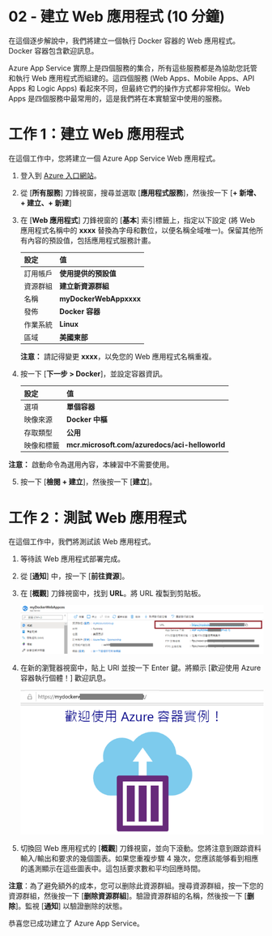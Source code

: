﻿---
wts:
    title: '02 - 建立 Web 應用程式 (10 分鐘)'
    module: '模組 02 - 核心 Azure 服務 (工作負載)'
---
# 02 - 建立 Web 應用程式 (10 分鐘)

在這個逐步解說中，我們將建立一個執行 Docker 容器的 Web 應用程式。Docker 容器包含歡迎訊息。 

Azure App Service 實際上是四個服務的集合，所有這些服務都是為協助您託管和執行 Web 應用程式而組建的。這四個服務 (Web Apps、Mobile Apps、API Apps 和 Logic Apps) 看起來不同，但最終它們的操作方式都非常相似。Web Apps 是四個服務中最常用的，這是我們將在本實驗室中使用的服務。

# 工作 1：建立 Web 應用程式 

在這個工作中，您將建立一個 Azure App Service Web 應用程式。 

1. 登入到 [Azure 入口網站](http://portal.azure.com/)。 

2. 從 [**所有服務**] 刀鋒視窗，搜尋並選取 [**應用程式服務**]，然後按一下 [**+ 新增、+ 建立、+ 新建**]

3. 在 [**Web 應用程式**] 刀鋒視窗的 [**基本**] 索引標籤上，指定以下設定 (將 Web 應用程式名稱中的 **xxxx** 替換為字母和數位，以便名稱全域唯一)。保留其他所有內容的預設值，包括應用程式服務計畫。 

    | 設定 | 值 |
    | -- | -- |
    | 訂用帳戶 | **使用提供的預設值** |
    | 資源群組 | **建立新資源群組**|
    | 名稱 | **myDockerWebAppxxxx** |
    | 發佈 | **Docker 容器** |
    | 作業系統 | **Linux** |
    | 區域 | **美國東部** |
    
    **注意：** 請記得變更 **xxxx**，以免您的 Web 應用程式名稱重複。

4. 按一下 [**下一步 > Docker**]，並設定容器資訊。  

    | 設定 | 值 |
    | -- | -- |
    | 選項 | **單個容器** |
    | 映像來源 | **Docker 中樞** |
    | 存取類型 | **公用** |
    | 映像和標籤 | **mcr.microsoft.com/azuredocs/aci-helloworld** |
    
 **注意：** 啟動命令為選用內容，本練習中不需要使用。

5. 按一下 [**檢閱 + 建立**]，然後按一下 [**建立**]。 

# 工作 2：測試 Web 應用程式

在這個工作中，我們將測試該 Web 應用程式。

1. 等待該 Web 應用程式部署完成。

2. 從 [**通知**] 中，按一下 [**前往資源**]。 

3. 在 [**概觀**] 刀鋒視窗中，找到 **URL**。將 URL 複製到剪貼板。

    ![Web 應用程式屬性刀鋒視窗的熒幕擷取畫面。URL 被醒目提示。](../images/0801.png)

4. 在新的瀏覽器視窗中，貼上 URl 並按一下 Enter 鍵。將顯示 [歡迎使用 Azure 容器執行個體！] 歡迎訊息。

    ![[歡迎使用 Azure 容器執行個體] 頁面的熒幕擷取畫面。](../images/0802.png)

5. 切換回 Web 應用程式的 [**概觀**] 刀鋒視窗，並向下滾動。您將注意到跟踪資料輸入/輸出和要求的幾個圖表。如果您重複步驟 4 幾次，您應該能够看到相應的遙測顯示在這些圖表中。這包括要求數和平均回應時間。 

**注意**：為了避免額外的成本，您可以删除此資源群組。搜尋資源群組，按一下您的資源群組，然後按一下 [**删除資源群組**]。驗證資源群組的名稱，然後按一下 [**删除**]。監視 [**通知**] 以驗證删除的狀態。

恭喜您已成功建立了 Azure App Service。
